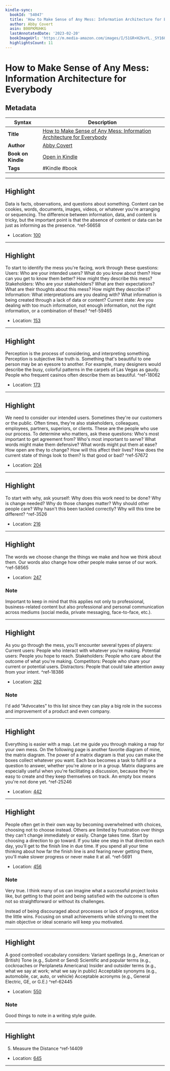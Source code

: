 ```yaml
---
kindle-sync:
  bookId: '54047'
  title: 'How to Make Sense of Any Mess: Information Architecture for Everybody'
  author: Abby Covert
  asin: B00PKMUHKG
  lastAnnotatedDate: '2023-02-20'
  bookImageUrl: 'https://m.media-amazon.com/images/I/51GR+H2kvYL._SY160.jpg'
  highlightsCount: 11
---
```

# How to Make Sense of Any Mess: Information Architecture for Everybody

## Metadata

| Syntax | Description |
| ---------- | ---------- |
| **Title** | [How to Make Sense of Any Mess: Information Architecture for Everybody](https://www.amazon.com/dp/B00PKMUHKG) |
| **Author** | [Abby Covert](https://www.amazon.com/Abby-Covert/e/B00PGBGCRS/ref=dp_byline_cont_ebooks_1) |
| **Book on Kindle** | <a href="kindle://book?action=open&asin=B00PKMUHKG" target="_blank">Open in Kindle</a> |
| **Tags** | #Kindle #book |

---

## Highlight

Data is facts, observations, and questions about something. Content can be cookies, words, documents, images, videos, or whatever you're arranging or sequencing. The difference between information, data, and content is tricky, but the important point is that the absence of content or data can be just as informing as the presence. ^ref-56658

- Location: [100](kindle://book?action=open&asin=B00PKMUHKG&location=100)

---
## Highlight

To start to identify the mess you're facing, work through these questions: Users: Who are your intended users? What do you know about them? How can you get to know them better? How might they describe this mess? Stakeholders: Who are your stakeholders? What are their expectations? What are their thoughts about this mess? How might they describe it? Information: What interpretations are you dealing with? What information is being created through a lack of data or content? Current state: Are you dealing with too much information, not enough information, not the right information, or a combination of these? ^ref-59465

- Location: [153](kindle://book?action=open&asin=B00PKMUHKG&location=153)

---
## Highlight

Perception is the process of considering, and interpreting something. Perception is subjective like truth is. Something that's beautiful to one person may be an eyesore to another. For example, many designers would describe the busy, colorful patterns in the carpets of Las Vegas as gaudy. People who frequent casinos often describe them as beautiful. ^ref-18062

- Location: [173](kindle://book?action=open&asin=B00PKMUHKG&location=173)

---
## Highlight

We need to consider our intended users. Sometimes they're our customers or the public. Often times, they're also stakeholders, colleagues, employees, partners, superiors, or clients. These are the people who use our process. To determine who matters, ask these questions: Who's most important to get agreement from? Who's most important to serve? What words might make them defensive? What words might put them at ease? How open are they to change? How will this affect their lives? How does the current state of things look to them? Is that good or bad? ^ref-57672

- Location: [204](kindle://book?action=open&asin=B00PKMUHKG&location=204)

---
## Highlight

To start with why, ask yourself: Why does this work need to be done? Why is change needed? Why do those changes matter? Why should other people care? Why hasn't this been tackled correctly? Why will this time be different? ^ref-3526

- Location: [216](kindle://book?action=open&asin=B00PKMUHKG&location=216)

---
## Highlight

The words we choose change the things we make and how we think about them. Our words also change how other people make sense of our work. ^ref-58565

- Location: [247](kindle://book?action=open&asin=B00PKMUHKG&location=247)

### Note
Important to keep in mind that this applies not only to professional, business-related content but also professional and personal communication across mediums (social media, private messaging, face-to-face, etc.).

---
## Highlight

As you go through the mess, you'll encounter several types of players: Current users: People who interact with whatever you're making. Potential users: People you hope to reach. Stakeholders: People who care about the outcome of what you're making. Competitors: People who share your current or potential users. Distractors: People that could take attention away from your intent. ^ref-18386

- Location: [282](kindle://book?action=open&asin=B00PKMUHKG&location=282)

### Note
I'd add "Advocates" to this list since they can play a big role in the success and improvement of a product and even company.

---
## Highlight

Everything is easier with a map. Let me guide you through making a map for your own mess. On the following page is another favorite diagram of mine, the matrix diagram. The power of a matrix diagram is that you can make the boxes collect whatever you want. Each box becomes a task to fulfill or a question to answer, whether you're alone or in a group. Matrix diagrams are especially useful when you're facilitating a discussion, because they're easy to create and they keep themselves on track. An empty box means you're not done yet. ^ref-25246

- Location: [442](kindle://book?action=open&asin=B00PKMUHKG&location=442)

---
## Highlight

People often get in their own way by becoming overwhelmed with choices, choosing not to choose instead. Others are limited by frustration over things they can't change immediately or easily. Change takes time. Start by choosing a direction to go toward. If you take one step in that direction each day, you'll get to the finish line in due time. If you spend all your time thinking about how far the finish line is and fearing never getting there, you'll make slower progress or never make it at all. ^ref-5691

- Location: [456](kindle://book?action=open&asin=B00PKMUHKG&location=456)

### Note
Very true. I think many of us can imagine what a successful project looks like, but getting to that point and being satisfied with the outcome is often not so straightforward or without its challenges. 

Instead of being discouraged about processes or lack of progress, notice the little wins. Focusing on small achievements while striving to meet the main objective or ideal scenario will keep you motivated.

---
## Highlight

A good controlled vocabulary considers: Variant spellings (e.g., American or British) Tone (e.g., Submit or Send) Scientific and popular terms (e.g., cockroaches or Periplaneta Americana) Insider and outsider terms (e.g., what we say at work; what we say in public) Acceptable synonyms (e.g., automobile, car, auto, or vehicle) Acceptable acronyms (e.g., General Electric, GE, or G.E.) ^ref-62445

- Location: [550](kindle://book?action=open&asin=B00PKMUHKG&location=550)

### Note
Good things to note in a writing style guide.

---
## Highlight

5. Measure the Distance ^ref-14409

- Location: [645](kindle://book?action=open&asin=B00PKMUHKG&location=645)

---

